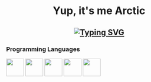 <h1 align="center">
Yup, it's me Arctic

  
  <h2 align="center">
    
[![Typing SVG](https://readme-typing-svg.herokuapp.com?duration=3000&center=true&width=450&lines=arctic1337;UD+on+BE+%26+EAC;Popular+In+Cheating+Community;+Bypassing+Anticheats;discord.gg/beatware)](https://git.io/typing-svg)

### Programming Languages

<p>
  

<img width ='48px' src ='https://raw.githubusercontent.com/rahulbanerjee26/githubProfileReadmeGenerator/main/icons/c.svg'> </a>
<img width ='48px' src ='https://raw.githubusercontent.com/rahulbanerjee26/githubProfileReadmeGenerator/main/icons/cpp.svg'> </a>
<img width ='48px' src ='https://raw.githubusercontent.com/rahulbanerjee26/githubProfileReadmeGenerator/main/icons/csharp.svg'> </a>
<img width ='48px' src ='https://raw.githubusercontent.com/rahulbanerjee26/githubProfileReadmeGenerator/main/icons/css.svg'> </a>
<img width ='48px' src ='https://raw.githubusercontent.com/rahulbanerjee26/githubProfileReadmeGenerator/main/icons/html.svg'> </a>


</a>
<p>
		 
		 
		 
		 
